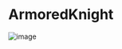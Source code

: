 # ArmoredKnight
![image](https://user-images.githubusercontent.com/47014056/160261745-bc403e22-09d0-4714-9a94-3f9360516445.png)
